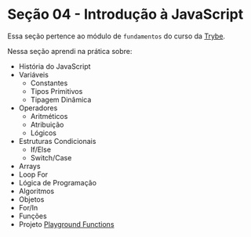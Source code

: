 # Seção 04 - Introdução à JavaScript

Essa seção pertence ao módulo de `fundamentos` do curso da [Trybe](https://www.betrybe.com/).

Nessa seção aprendi na prática sobre:
- História do JavaScript
- Variáveis
    - Constantes
    - Tipos Primitivos
    - Tipagem Dinâmica
- Operadores
    - Aritméticos
    - Atribuição
    - Lógicos
- Estruturas Condicionais
    - If/Else
    - Switch/Case
- Arrays
- Loop For
- Lógica de Programação
- Algoritmos
- Objetos
- For/In
- Funções
- Projeto [Playground Functions]()
